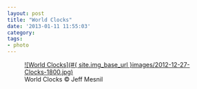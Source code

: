 ```yaml
---
layout: post
title: "World Clocks"
date: '2013-01-11 11:55:03'
category:
tags:
- photo
---
```


<figure>
  <a href="#{ site.img_base_url }images/2012-12-27-Clocks-1800.jpg" rel="lightbox" title="World Clocks">
  ![World Clocks](#{ site.img_base_url }images/2012-12-27-Clocks-1800.jpg)
  </a>
  <figcaption>World Clocks &copy; Jeff Mesnil</figcaption>
</figure>

